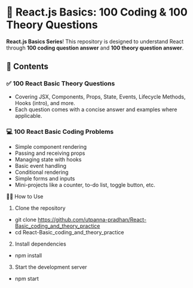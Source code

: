 # 🧠 React.js Basics: 100 Coding & 100 Theory Questions

**React.js Basics Series**! This repository is designed to understand  React through **100 coding question answer** and **100 theory question answer**. 

## 📘 Contents

### ✅ 100 React Basic Theory Questions
- Covering JSX, Components, Props, State, Events, Lifecycle Methods, Hooks (intro), and more.
- Each question comes with a concise answer and examples where applicable.

### 💻 100 React Basic Coding Problems
  - Simple component rendering
  - Passing and receiving props
  - Managing state with hooks
  - Basic event handling
  - Conditional rendering
  - Simple forms and inputs
  - Mini-projects like a counter, to-do list, toggle button, etc.


🧑‍💻 How to Use
1. Clone the repository
 - git clone https://github.com/utpanna-pradhan/React-Basic_coding_and_theory_practice
 - cd React-Basic_coding_and_theory_practice
   
2. Install dependencies
 - npm install
   
3. Start the development server
 - npm start
